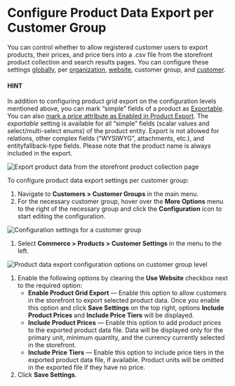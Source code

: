<a id="user-guide-customer-groups-customer-settings"></a>

# Configure Product Data Export per Customer Group

You can control whether to allow registered customer users to export products, their prices, and price tiers into a .csv file from the storefront product collection and search results pages. You can configure these settings [globally](../../../../../system/configuration/commerce/product/global-customer-settings.md#sys-commerce-product-customer-settings), per [organization](../../../../../system/user-management/organizations/org-configuration/commerce/product/organization-customer-settings.md#sys-users-organization-commerce-products-customer-settings), [website](../../../../../system/websites/web-configuration/commerce/product/website-customer-settings.md#sys-websites-commerce-products-customer-settings), customer group, and [customer](../../../../customers/customer-configuration/commerce/product/customer-product-settings.md#user-guide-customers-customer-settings).

#### HINT
In addition to configuring product grid export on the configuration levels mentioned above, you can mark “simple” fields of a product as [Exportable](../../../../../system/entities/entity-fields/entity-fields-advanced-properties.md#admin-guide-create-entity-fields-advanced). You can also [mark a price attribute as Enabled in Product Export](../../../../../products/price-attributes/index.md#user-guide-products-price-attributes-manage). The *exportable* setting is available for all “simple” fields (scalar values and select/multi-select enums) of the product entity. Export is not allowed for relations, other complex fields (“WYSIWYG”, attachments, etc.), and entityfallback-type fields. Please note that the product name is always included in the export.

![Export product data from the storefront product collection page](user/img/storefront/navigation/export.png)

To configure product data export settings per customer group:

1. Navigate to **Customers > Customer Groups** in the main menu.
2. For the necessary customer group, hover over the <i class="fa fa-ellipsis-h fa-lg" aria-hidden="true"></i> **More Options** menu to the right of the necessary group and click the <i class="fas fa-cog" aria-hidden="true"></i> **Configuration** icon to start editing the configuration.

![Configuration settings for a customer group](user/img/customers/customer_groups/customer-group-config.png)
1. Select **Commerce > Products > Customer Settings** in the menu to the left.

![Product data export configuration options on customer group level](user/img/customers/customer_groups/customer-settings-config.png)
1. Enable the following options by clearing the **Use Website** checkbox next to the required option:
   * **Enable Product Grid Export** — Enable this option to allow customers in the storefront to export selected product data. Once you enable this option and click **Save Settings** on the top right, options **Include Product Prices** and **Include Price Tiers** will be displayed.
   * **Include Product Prices** — Enable this option to add product prices to the exported product data file. Data will be displayed only for the primary unit, minimum quantity, and the currency currently selected in the storefront.
   * **Include Price Tiers** — Enable this option to include price tiers in the exported product data file, if available. Product units will be omitted in the exported file if they have no price.
2. Click **Save Settings**.

<!-- fa-bars = fa-navicon -->
<!-- Ic Tiles is used as Set As Default in saved views, and as tiles in display layout options -->
<!-- IcPencil refers to Rename in Commerce and Inline Editing in CRM -->
<!-- Check mark in the square. -->
<!-- SortDesc is also used as drop-down arrow -->

